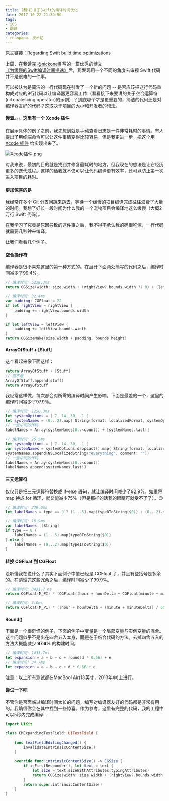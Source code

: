 ```yaml
---
title: (翻译)关于Swift的编译时间优化
date: 2017-10-22 21:39:50
tags:
- iOS
- 翻译
categories:
- ruanpapa--技术贴
---
```




原文链接：[Regarding Swift build time optimizations](https://medium.com/@RobertGummesson/regarding-swift-build-time-optimizations-fc92cdd91e31)



上周，在我读完 [@nickoneill](https://medium.com/@nickoneill) 写的一篇优秀的博文[《为缓慢的Swift编译时间提速》](https://medium.com/swift-programming/speeding-up-slow-swift-build-times-922feeba5780#.k0pngnkns)后，我发现用一个不同的角度去审视 Swift 代码并不是很难的一件事。

可以被认为是简洁的一行代码现在引发了一个新的问题 -- 是否应该把这行代码重构成对应的9行代码以让编译器更容易工作（看看接下来要讲的关于空合运算符(nil coalescing operator)的示例）？到底哪个才是更重要的，简洁的代码还是对编译器友好的代码？这取决于项目的大小和开发者的想法。



#### 慢着。。。这里有一个 Xcode 插件

在展示具体的例子之前，我先想到就是手动查看日志是一件非常耗时的事情。有人提出了用终端命令可以让这件事情变得比较容易，但是我更进一步，把这个用 [Xcode 插件](https://github.com/RobertGummesson/BuildTimeAnalyzer-for-Xcode) 给实现出来了。

![Xcode插件.png](http://upload-images.jianshu.io/upload_images/698554-be809654f87b2336.png?imageMogr2/auto-orient/strip%7CimageView2/2/w/1240)

对我来说，最初的目的就是找到并修复最耗时的地方，但我现在的想法是让它经历更多的迭代过程。这样的话我就不仅可以让代码编译更有效率，还可以防止第一次进入项目的耗时。



#### 更加惊喜的是

我经常在多个 Git 分支间跳来跳去，等待一个缓慢的项目编译完成往往浪费了大量的时间。我想了好长一段时间为什么我的一个宠物项目会编译地这么缓慢（大概2万行 Swift 代码）。

在我学习了究竟是原因导致的这件事之后，我不得不承认我的确很吃惊，一行代码就需要几秒钟来编译。

让我们看看几个例子。



#### 空合操作符

编译器是很不喜欢这里的第一种方式的。在展开下面两处简写的代码之后，编译时间减少了99.4%。

```swift
// 编译时间: 5238.3ms
return CGSize(width: size.width + (rightView?.bounds.width ?? 0) + (leftView?.bounds.width ?? 0) + 22, height: bounds.height)

// 编译时间: 32.4ms
var padding: CGFloat = 22
if let rightView = rightView {
    padding += rightView.bounds.width
}

if let leftView = leftView {
    padding += leftView.bounds.width
}
return CGSizeMake(size.width + padding, bounds.height)
```



#### ArrayOfStuff + [Stuff]

这个看起来像下面这样：

```swift
return ArrayOfStuff + [Stuff]
// 而不是
ArrayOfStuff.append(stuff)
return ArrayOfStuff
```



我经常这样做，每次都会对所需的编译时间产生影响。下面是最差的一个，这里的编译时间减少了97.9％。

```swift
// 编译时间: 1250.3ms
let systemOptions = [ 7, 14, 30, -1 ]
let systemNames = (0...2).map{ String(format: localizedFormat, systemOptions[$0]) } + [NSLocalizedString("everything", comment: "")]
// 一些中间的代码
labelNames = Array(systemNames[0..<count]) + [systemNames.last!]

// 编译时间: 25.5ms
let systemOptions = [ 7, 14, 30, -1 ]
var systemNames = systemOptions.dropLast().map{ String(format: localizedFormat, $0) }
systemNames.append(NSLocalizedString("everything", comment: ""))
// 一些中间的代码
labelNames = Array(systemNames[0..<count])
labelNames.append(systemNames.last!)
```



#### 三元运算符

仅仅只是把三元运算符替换成 if-else 语句，就让编译时间减少了92.9%。如果将 map 换成 for 循环，就又能减少75%（但是那样的话我的眼睛可就受不了了）。😉

```swift
// 编译时间: 239.0ms
let labelNames = type == 0 ? (1...5).map{type0ToString($0)} : (0...2).map{type1ToString($0)}

// 编译时间: 16.9ms
var labelNames: [String]
if type == 0 {
    labelNames = (1...5).map{type0ToString($0)}
} else {
    labelNames = (0...2).map{type1ToString($0)}
}
```



#### 转换 CGFloat 到 CGFloat

没听懂我在说什么？其实下面例子中值已经是 CGFloat 了，并且有些括号是多余的。在清理完这些冗余之后，编译时间减少了99.9%。

```swift
// 编译时间: 3431.7 ms
return CGFloat(M_PI) * (CGFloat((hour + hourDelta + CGFloat(minute + minuteDelta) / 60) * 5) - 15) * unit / 180

// 编译时间: 3.0ms
return CGFloat(M_PI) * ((hour + hourDelta + (minute + minuteDelta) / 60) * 5 - 15) * unit / 180
```



#### Round()

下面是一个很奇怪的例子，下面的例子中变量是一个局部变量与实例变量的混合。这个问题似乎不是出在四舍五入本身，而是在于结合代码的方法。去掉四舍五入的方法大概能减少 **97.6%** 的构建时间。

```swift
// 编译时间: 1433.7ms
let expansion = a — b — c + round(d * 0.66) + e
// 编译时间: 34.7ms
let expansion = a — b — c + d * 0.66 + e
```



注意：以上所有测试都在MacBool Air(13英寸，2013年中)上进行。



#### 尝试一下吧

不管你是否面临过编译时间太长的问题，编写对编译器友好的代码都是非常有用的。我确信你会在其中找到一些惊喜。作为参考，这里有完整的代码，我的工程中可以5秒内完成编译…

```swift
import UIKit

class CMExpandingTextField: UITextField {

    func textFieldEditingChanged() {
        invalidateIntrinsicContentSize()
    }
    
    override func intrinsicContentSize() -> CGSize {
        if isFirstResponder(), let text = text {
            let size = text.sizeWithAttributes(typingAttributes)
            return CGSize(width: size.width + (rightView?.bounds.width ?? 0) + (leftView?.bounds.width ?? 0) + 22, height: bounds.height)
        }
        return super.intrinsicContentSize()
    }
}
```

